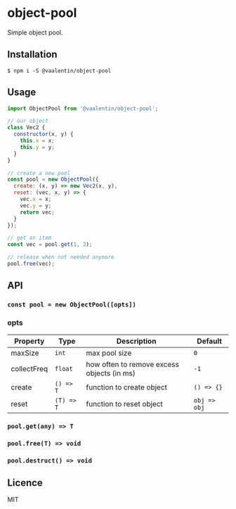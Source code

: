 # object-pool

Simple object pool.

## Installation

```
$ npm i -S @vaalentin/object-pool
```

## Usage

```js
import ObjectPool from '@vaalentin/object-pool';

// our object
class Vec2 {
  constructor(x, y) {
    this.x = x;
    this.y = y;
  }
}

// create a new pool
const pool = new ObjectPool({
  create: (x, y) => new Vec2(x, y),
  reset: (vec, x, y) => {
    vec.x = x;
    vec.y = y;
    return vec;
  }
});

// get an item
const vec = pool.get(1, 3);

// release when not needed anymore
pool.free(vec);
```

## API

### `const pool = new ObjectPool([opts])`

### opts

| Property | Type | Description | Default |
| - | - | - | - |
| maxSize | `int` | max pool size | `0` |
| collectFreq | `float` | how often to remove excess objects (in ms) | `-1` |
| create | `() => T` | function to create object | `() => {}` |
| reset | `(T) => T` | function to reset object | `obj => obj` |

### `pool.get(any) => T`
### `pool.free(T) => void`
### `pool.destruct() => void`

## Licence

MIT

